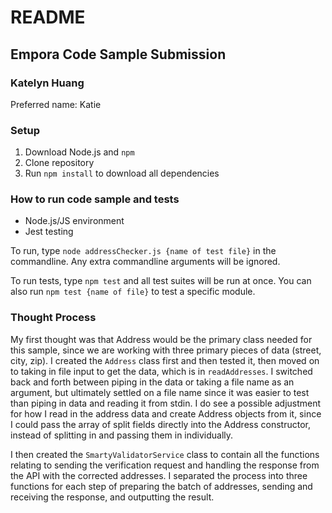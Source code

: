 # README

## Empora Code Sample Submission

### Katelyn Huang

Preferred name: Katie

### Setup

1. Download Node.js and `npm`
2. Clone repository
3. Run `npm install` to download all dependencies

### How to run code sample and tests

* Node.js/JS environment
* Jest testing

To run, type `node addressChecker.js {name of test file}` in the commandline. Any extra commandline arguments will be ignored.

To run tests, type `npm test` and all test suites will be run at once. You can also run `npm test {name of file}` to test a specific module.

### Thought Process

My first thought was that Address would be the primary class needed for this sample, since we are working with three primary pieces of data (street, city, zip). I created the `Address` class first and then tested it, then moved on to taking in file input to get the data, which is in `readAddresses`. I switched back and forth between piping in the data or taking a file name as an argument, but ultimately settled on a file name since it was easier to test than piping in data and reading it from stdin. I do see a possible adjustment for how I read in the address data and create Address objects from it, since I could pass the array of split fields directly into the Address constructor, instead of splitting in and passing them in individually.

I then created the `SmartyValidatorService` class to contain all the functions relating to sending the verification request and handling the response from the API with the corrected addresses. I separated the process into three functions for each step of preparing the batch of addresses, sending and receiving the response, and outputting the result.
